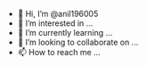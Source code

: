 - 👋 Hi, I’m @anil196005
- 👀 I’m interested in ...
- 🌱 I’m currently learning ...
- 💞️ I’m looking to collaborate on ...
- 📫 How to reach me ...

<!---
anil196005/anil196005 is a ✨ special ✨ repository because its `README.md` (this file) appears on your GitHub profile.
You can click the Preview and link to take a look at your changes.
--->
